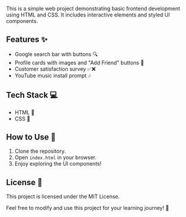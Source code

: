 This is a simple web project demonstrating basic frontend development using HTML and CSS. It includes interactive elements and styled UI components.

## Features ✨
- Google search bar with buttons 🔍
- Profile cards with images and "Add Friend" buttons 👤
- Customer satisfaction survey ✅❌
- YouTube music install prompt 🎶

## Tech Stack 💻
- HTML 📝
- CSS 🎨

## How to Use 🚀
1. Clone the repository.
2. Open `index.html` in your browser.
3. Enjoy exploring the UI components!

## License 📄
This project is licensed under the MIT License.

Feel free to modify and use this project for your learning journey! 🚀
